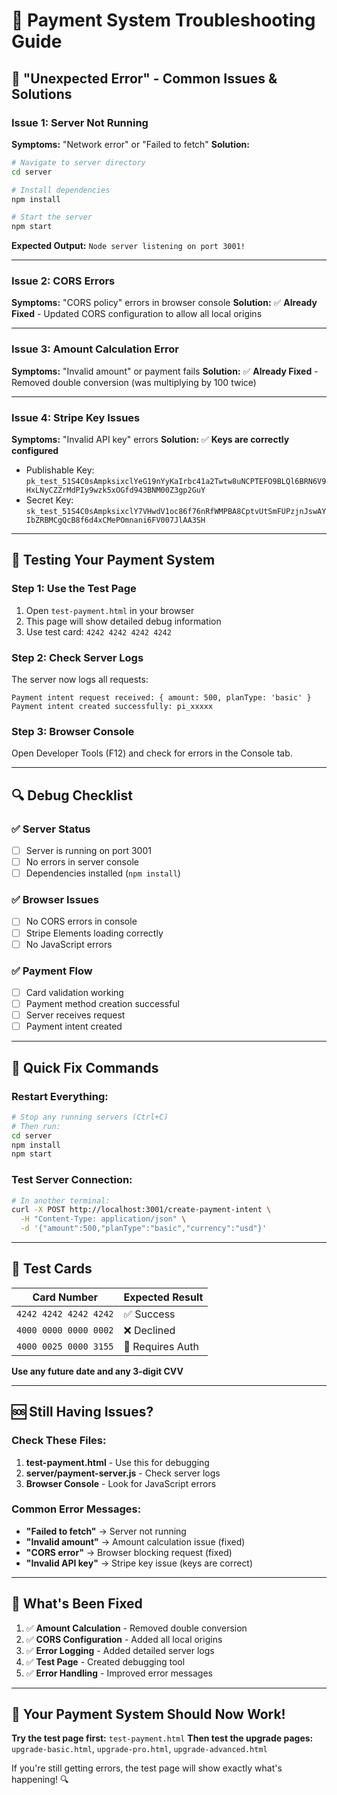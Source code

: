 # 🔧 Payment System Troubleshooting Guide

## 🚨 **"Unexpected Error" - Common Issues & Solutions**

### **Issue 1: Server Not Running**
**Symptoms:** "Network error" or "Failed to fetch"
**Solution:**
```bash
# Navigate to server directory
cd server

# Install dependencies
npm install

# Start the server
npm start
```
**Expected Output:** `Node server listening on port 3001!`

---

### **Issue 2: CORS Errors**
**Symptoms:** "CORS policy" errors in browser console
**Solution:** ✅ **Already Fixed** - Updated CORS configuration to allow all local origins

---

### **Issue 3: Amount Calculation Error**
**Symptoms:** "Invalid amount" or payment fails
**Solution:** ✅ **Already Fixed** - Removed double conversion (was multiplying by 100 twice)

---

### **Issue 4: Stripe Key Issues**
**Symptoms:** "Invalid API key" errors
**Solution:** ✅ **Keys are correctly configured**
- Publishable Key: `pk_test_51S4C0sAmpksixclYeG19nYyKaIrbc41a2Twtw8uNCPTEFO9BLQl6BRN6V9HxLNyCZZrMdPIy9wzk5xOGfd943BNM00Z3gp2GuY`
- Secret Key: `sk_test_51S4C0sAmpksixclY7VHwdV1oc86f76nRfWMPBA8CptvUtSmFUPzjnJswAYIbZRBMCgQcB8f6d4xCMePOmnani6FV007JlAA3SH`

---

## 🧪 **Testing Your Payment System**

### **Step 1: Use the Test Page**
1. Open `test-payment.html` in your browser
2. This page will show detailed debug information
3. Use test card: `4242 4242 4242 4242`

### **Step 2: Check Server Logs**
The server now logs all requests:
```
Payment intent request received: { amount: 500, planType: 'basic' }
Payment intent created successfully: pi_xxxxx
```

### **Step 3: Browser Console**
Open Developer Tools (F12) and check for errors in the Console tab.

---

## 🔍 **Debug Checklist**

### **✅ Server Status**
- [ ] Server is running on port 3001
- [ ] No errors in server console
- [ ] Dependencies installed (`npm install`)

### **✅ Browser Issues**
- [ ] No CORS errors in console
- [ ] Stripe Elements loading correctly
- [ ] No JavaScript errors

### **✅ Payment Flow**
- [ ] Card validation working
- [ ] Payment method creation successful
- [ ] Server receives request
- [ ] Payment intent created

---

## 🚀 **Quick Fix Commands**

### **Restart Everything:**
```bash
# Stop any running servers (Ctrl+C)
# Then run:
cd server
npm install
npm start
```

### **Test Server Connection:**
```bash
# In another terminal:
curl -X POST http://localhost:3001/create-payment-intent \
  -H "Content-Type: application/json" \
  -d '{"amount":500,"planType":"basic","currency":"usd"}'
```

---

## 📱 **Test Cards**

| Card Number | Expected Result |
|-------------|----------------|
| `4242 4242 4242 4242` | ✅ Success |
| `4000 0000 0000 0002` | ❌ Declined |
| `4000 0025 0000 3155` | 🔐 Requires Auth |

**Use any future date and any 3-digit CVV**

---

## 🆘 **Still Having Issues?**

### **Check These Files:**
1. **test-payment.html** - Use this for debugging
2. **server/payment-server.js** - Check server logs
3. **Browser Console** - Look for JavaScript errors

### **Common Error Messages:**
- **"Failed to fetch"** → Server not running
- **"Invalid amount"** → Amount calculation issue (fixed)
- **"CORS error"** → Browser blocking request (fixed)
- **"Invalid API key"** → Stripe key issue (keys are correct)

---

## 🎯 **What's Been Fixed**

1. ✅ **Amount Calculation** - Removed double conversion
2. ✅ **CORS Configuration** - Added all local origins
3. ✅ **Error Logging** - Added detailed server logs
4. ✅ **Test Page** - Created debugging tool
5. ✅ **Error Handling** - Improved error messages

---

## 🎉 **Your Payment System Should Now Work!**

**Try the test page first:** `test-payment.html`
**Then test the upgrade pages:** `upgrade-basic.html`, `upgrade-pro.html`, `upgrade-advanced.html`

If you're still getting errors, the test page will show exactly what's happening! 🔍


